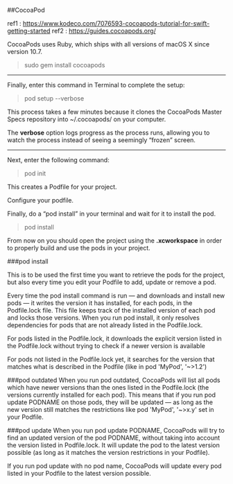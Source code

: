 
##CocoaPod

ref1 : https://www.kodeco.com/7076593-cocoapods-tutorial-for-swift-getting-started
ref2 : https://guides.cocoapods.org/


CocoaPods uses Ruby, which ships with all versions of macOS X since version 10.7.


> sudo gem install cocoapods

---

Finally, enter this command in Terminal to complete the setup:

> pod setup --verbose

This process takes a few minutes because it clones the CocoaPods Master Specs repository into ~/.cocoapods/ on your computer.

The **verbose** option logs progress as the process runs, allowing you to watch the process instead of seeing a seemingly “frozen” screen.

---

Next, enter the following command:

> pod init

This creates a Podfile for your project.

Configure your podfile.

Finally, do a “pod install” in your terminal and wait for it to install the pod.

> pod install

From now on you should open the project using the **.xcworkspace** in order to properly build and use the pods in your project. 



###pod install

This is to be used the first time you want to retrieve the pods for the project, but also every time you edit your Podfile to add, update or remove a pod.

Every time the pod install command is run — and downloads and install new pods — it writes the version it has installed, for each pods, in the Podfile.lock file. This file keeps track of the installed version of each pod and locks those versions.
When you run pod install, it only resolves dependencies for pods that are not already listed in the Podfile.lock.

For pods listed in the Podfile.lock, it downloads the explicit version listed in the Podfile.lock without trying to check if a newer version is available

For pods not listed in the Podfile.lock yet, it searches for the version that matches what is described in the Podfile (like in pod 'MyPod', '~>1.2')

###pod outdated
When you run pod outdated, CocoaPods will list all pods which have newer versions than the ones listed in the Podfile.lock (the versions currently installed for each pod). This means that if you run pod update PODNAME on those pods, they will be updated — as long as the new version still matches the restrictions like pod 'MyPod', '~>x.y' set in your Podfile.


###pod update
When you run pod update PODNAME, CocoaPods will try to find an updated version of the pod PODNAME, without taking into account the version listed in Podfile.lock. It will update the pod to the latest version possible (as long as it matches the version restrictions in your Podfile).

If you run pod update with no pod name, CocoaPods will update every pod listed in your Podfile to the latest version possible.
